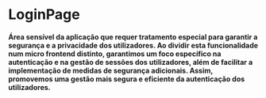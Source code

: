 # LoginPage

#### Área sensível da aplicação que requer tratamento especial para garantir a segurança e a privacidade dos utilizadores. Ao dividir esta funcionalidade num micro frontend distinto, garantimos um foco específico na autenticação e na gestão de sessões dos utilizadores, além de facilitar a implementação de medidas de segurança adicionais. Assim, promovemos uma gestão mais segura e eficiente da autenticação dos utilizadores.
